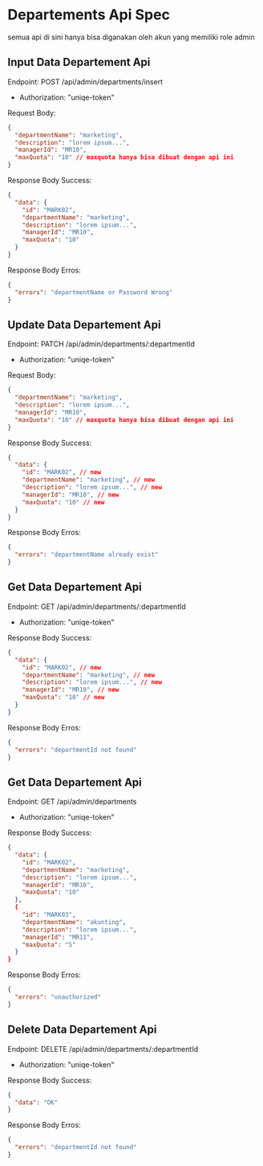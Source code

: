 # Departements Api Spec

semua api di sini hanya bisa diganakan oleh akun yang memiliki role admin

## Input Data Departement Api

Endpoint: POST /api/admin/departments/insert

- Authorization: "uniqe-token"

Request Body:

```json
{
  "departmentName": "marketing",
  "description": "lorem ipsum...",
  "managerId": "MR10",
  "maxQuota": "10" // maxquota hanya bisa dibuat dengan api ini
}
```

Response Body Success:

```json
{
  "data": {
    "id": "MARK02",
    "departmentName": "marketing",
    "description": "lorem ipsum...",
    "managerId": "MR10",
    "maxQuota": "10"
  }
}
```

Response Body Erros:

```json
{
  "errors": "departmentName or Password Wrong"
}
```

## Update Data Departement Api

Endpoint: PATCH /api/admin/departments/:departmentId

- Authorization: "uniqe-token"

Request Body:

```json
{
  "departmentName": "marketing",
  "description": "lorem ipsum...",
  "managerId": "MR10",
  "maxQuota": "10" // maxquota hanya bisa dibuat dengan api ini
}
```

Response Body Success:

```json
{
  "data": {
    "id": "MARK02", // new
    "departmentName": "marketing", // new
    "description": "lorem ipsum...", // new
    "managerId": "MR10", // new
    "maxQuota": "10" // new
  }
}
```

Response Body Erros:

```json
{
  "errors": "departmentName already exist"
}
```

## Get Data Departement Api

Endpoint: GET /api/admin/departments/:departmentId

- Authorization: "uniqe-token"

Response Body Success:

```json
{
  "data": {
    "id": "MARK02", // new
    "departmentName": "marketing", // new
    "description": "lorem ipsum...", // new
    "managerId": "MR10", // new
    "maxQuota": "10" // new
  }
}
```

Response Body Erros:

```json
{
  "errors": "departmentId not found"
}
```

## Get Data Departement Api

Endpoint: GET /api/admin/departments

- Authorization: "uniqe-token"

Response Body Success:

```json
{
  "data": {
    "id": "MARK02",
    "departmentName": "marketing",
    "description": "lorem ipsum...",
    "managerId": "MR10",
    "maxQuota": "10"
  },
  {
    "id": "MARK03",
    "departmentName": "akunting",
    "description": "lorem ipsum...",
    "managerId": "MR11",
    "maxQuota": "5"
  }
}
```

Response Body Erros:

```json
{
  "errors": "unauthorized"
}
```

## Delete Data Departement Api

Endpoint: DELETE /api/admin/departments/:departmentId

- Authorization: "uniqe-token"

Response Body Success:

```json
{
  "data": "OK"
}
```

Response Body Erros:

```json
{
  "errors": "departmentId not found"
}
```
